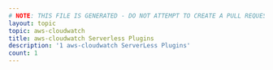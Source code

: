 ```yaml
---
# NOTE: THIS FILE IS GENERATED - DO NOT ATTEMPT TO CREATE A PULL REQUEST TO UPDATE THE DATA. 
layout: topic
topic: aws-cloudwatch
title: aws-cloudwatch Serverless Plugins
description: '1 aws-cloudwatch ServerLess Plugins'
count: 1
---
```

